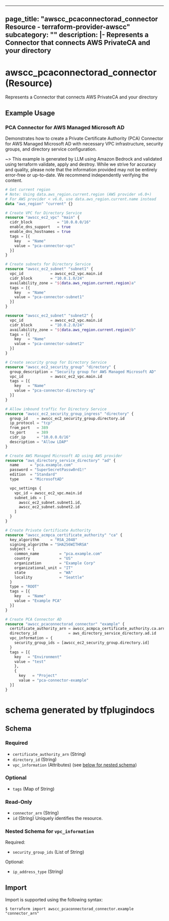 
---
page_title: "awscc_pcaconnectorad_connector Resource - terraform-provider-awscc"
subcategory: ""
description: |-
  Represents a Connector that connects AWS PrivateCA and your directory
---

# awscc_pcaconnectorad_connector (Resource)

Represents a Connector that connects AWS PrivateCA and your directory

## Example Usage

### PCA Connector for AWS Managed Microsoft AD

Demonstrates how to create a Private Certificate Authority (PCA) Connector for AWS Managed Microsoft AD with necessary VPC infrastructure, security groups, and directory service configuration.

~> This example is generated by LLM using Amazon Bedrock and validated using terraform validate, apply and destroy. While we strive for accuracy and quality, please note that the information provided may not be entirely error-free or up-to-date. We recommend independently verifying the content.

```terraform
# Get current region
# Note: Using data.aws_region.current.region (AWS provider v6.0+)
# For AWS provider < v6.0, use data.aws_region.current.name instead
data "aws_region" "current" {}

# Create VPC for Directory Service
resource "awscc_ec2_vpc" "main" {
  cidr_block           = "10.0.0.0/16"
  enable_dns_support   = true
  enable_dns_hostnames = true
  tags = [{
    key   = "Name"
    value = "pca-connector-vpc"
  }]
}

# Create subnets for Directory Service
resource "awscc_ec2_subnet" "subnet1" {
  vpc_id            = awscc_ec2_vpc.main.id
  cidr_block        = "10.0.1.0/24"
  availability_zone = "${data.aws_region.current.region}a"
  tags = [{
    key   = "Name"
    value = "pca-connector-subnet1"
  }]
}

resource "awscc_ec2_subnet" "subnet2" {
  vpc_id            = awscc_ec2_vpc.main.id
  cidr_block        = "10.0.2.0/24"
  availability_zone = "${data.aws_region.current.region}b"
  tags = [{
    key   = "Name"
    value = "pca-connector-subnet2"
  }]
}

# Create security group for Directory Service
resource "awscc_ec2_security_group" "directory" {
  group_description = "Security group for AWS Managed Microsoft AD"
  vpc_id            = awscc_ec2_vpc.main.id
  tags = [{
    key   = "Name"
    value = "pca-connector-directory-sg"
  }]
}

# Allow inbound traffic for Directory Service
resource "awscc_ec2_security_group_ingress" "directory" {
  group_id    = awscc_ec2_security_group.directory.id
  ip_protocol = "tcp"
  from_port   = 389
  to_port     = 389
  cidr_ip     = "10.0.0.0/16"
  description = "Allow LDAP"
}

# Create AWS Managed Microsoft AD using AWS provider
resource "aws_directory_service_directory" "ad" {
  name     = "pca.example.com"
  password = "SuperSecretPassw0rd1!"
  edition  = "Standard"
  type     = "MicrosoftAD"

  vpc_settings {
    vpc_id = awscc_ec2_vpc.main.id
    subnet_ids = [
      awscc_ec2_subnet.subnet1.id,
      awscc_ec2_subnet.subnet2.id
    ]
  }
}

# Create Private Certificate Authority
resource "awscc_acmpca_certificate_authority" "ca" {
  key_algorithm     = "RSA_2048"
  signing_algorithm = "SHA256WITHRSA"
  subject = {
    common_name         = "pca.example.com"
    country             = "US"
    organization        = "Example Corp"
    organizational_unit = "IT"
    state               = "WA"
    locality            = "Seattle"
  }
  type = "ROOT"
  tags = [{
    key   = "Name"
    value = "Example PCA"
  }]
}

# Create PCA Connector AD
resource "awscc_pcaconnectorad_connector" "example" {
  certificate_authority_arn = awscc_acmpca_certificate_authority.ca.arn
  directory_id              = aws_directory_service_directory.ad.id
  vpc_information = {
    security_group_ids = [awscc_ec2_security_group.directory.id]
  }
  tags = [{
    key   = "Environment"
    value = "test"
    },
    {
      key   = "Project"
      value = "pca-connector-example"
  }]
}
```

# schema generated by tfplugindocs
## Schema

### Required

- `certificate_authority_arn` (String)
- `directory_id` (String)
- `vpc_information` (Attributes) (see [below for nested schema](#nestedatt--vpc_information))

### Optional

- `tags` (Map of String)

### Read-Only

- `connector_arn` (String)
- `id` (String) Uniquely identifies the resource.

<a id="nestedatt--vpc_information"></a>
### Nested Schema for `vpc_information`

Required:

- `security_group_ids` (List of String)

Optional:

- `ip_address_type` (String)

## Import

Import is supported using the following syntax:

```shell
$ terraform import awscc_pcaconnectorad_connector.example "connector_arn"
```
